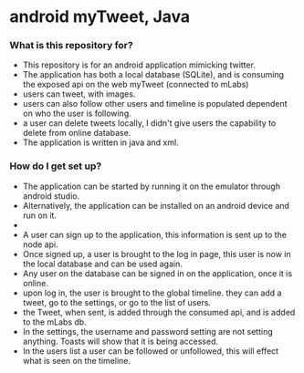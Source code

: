 # android myTweet, Java #


### What is this repository for? ###

* This repository is for an android application mimicking twitter. 
* The application has both a local database (SQLite), and is consuming the exposed api on the web myTweet (connected to mLabs)
* users can tweet, with images.
* users can also follow other users and timeline is populated dependent on who the user is following. 
* a user can delete tweets locally, I didn't give users the capability to delete from online database.
* The application is written in java and xml.

### How do I get set up? ###

* The application can be started by running it on the emulator through android studio.
* Alternatively, the application can be installed on an android device and run on it.
* 
* A user can sign up to the application, this information is sent up to the node api. 
* Once signed up, a user is brought to the log in page, this user is now in the local database and can be used again.
* Any user on the database can be signed in on the application, once it is online. 
* upon log in, the user is brought to the global timeline. they can add a tweet, go to the settings, or go to the list of users.
* the Tweet, when sent, is added through the consumed api, and is added to the mLabs db. 
* In the settings, the username and password setting are not setting anything. Toasts will show that it is being accessed.
* In the users list a user can be followed or unfollowed, this will effect what is seen on the timeline.
